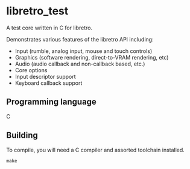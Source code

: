 # libretro_test
A test core written in C for libretro.

Demonstrates various features of the libretro API including:
- Input (rumble, analog input, mouse and touch controls)
- Graphics (software rendering, direct-to-VRAM rendering, etc)
- Audio (audio callback and non-callback based, etc.)
- Core options 
- Input descriptor support
- Keyboard callback support


## Programming language
C

## Building
To compile, you will need a C compiler and assorted toolchain installed.

	make
